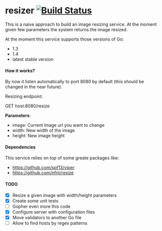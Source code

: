 # resizer [![Build Status](https://travis-ci.org/ssola/resizer.svg)](https://travis-ci.org/ssola/resizer)

This is a naive approach to build an image resizing service. At the moment given few parameters the system returns the image resized.

At the moment this service supports those versions of Go:

- 1.3
- 1.4
- latest stable version

#### How it works?

By now it listen automatically to port 8080 by default (this should be changed in the near future). 

Resizing endpoint:

GET host:8080/resize

**Parameters**:
- image: Current image url you want to change
- width: New width of the image
- height: New image height

#### Dependencies

This service relies on top of some greate packages like:

- https://github.com/spf13/viper
- https://github.com/nfnt/resize

#### TODO

- [x] Resize a given image with width/height parameters
- [x] Create some unit tests
- [ ] Gopher even more this code
- [x] Configure server with configuration files
- [x] Move validators to another Go file
- [ ] Allow to find hosts by regex patterns
